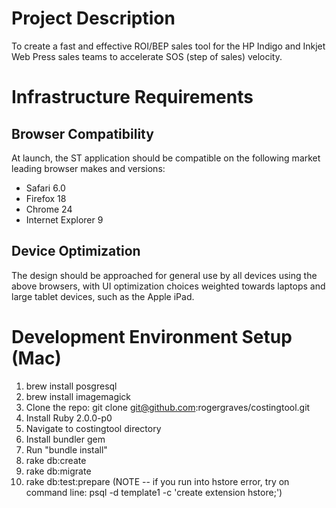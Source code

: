 Project Description
===================
To create a fast and effective ROI/BEP sales tool for the HP Indigo and Inkjet Web Press sales teams to accelerate SOS (step of sales) velocity.

Infrastructure Requirements
===========================

Browser Compatibility
--------------------
At launch, the ST application should be compatible on the following market leading browser makes and versions:
*	Safari 6.0
*	Firefox 18
*	Chrome 24
*	Internet Explorer 9

Device Optimization
-------------------
The design should be approached for general use by all devices using the above browsers, with UI optimization choices weighted towards laptops and large tablet devices, such as the Apple iPad.

Development Environment Setup (Mac)
===================================
1.  brew install posgresql
2.  brew install imagemagick
3.  Clone the repo: git clone git@github.com:rogergraves/costingtool.git
4.  Install Ruby 2.0.0-p0
5.  Navigate to costingtool directory
6.  Install bundler gem
7.  Run "bundle install"
8.  rake db:create
9.  rake db:migrate
10. rake db:test:prepare (NOTE -- if you run into hstore error, try on command line: psql -d template1 -c 'create
extension hstore;')
